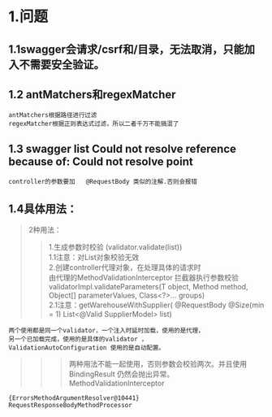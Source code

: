 # 1.问题
##  1.1swagger会请求/csrf和/目录，无法取消，只能加入不需要安全验证。
##  1.2 antMatchers和regexMatcher

    antMatchers根据路径进行过滤
    regexMatcher根据正则表达式过滤，所以二者千万不能搞混了
    
##  1.3 swagger list Could not resolve reference because of: Could not resolve point
    
    controller的参数要加   @RequestBody 类似的注解.否则会报错
    
##  1.4具体用法：

>    2种用法：
>>    1.生成参数时校验 (validator.validate(list)) <br/>
    1.1注意：对List对象校验无效 <br/>
    2.创建controller代理对象，在处理具体的请求时  <br/>
    由代理的MethodValidationInterceptor 拦截器执行参数校验 <br/>
    validatorImpl.validateParameters(T object, Method method, Object[] parameterValues, Class<?>... groups)  <br/>
    2.1注意：getWarehouseWithSupplier( @RequestBody @Size(min = 1)  List<@Valid SupplierModel> list) <br/>

    两个使用都是同一个validator，一个注入时延时加载，使用的是代理，
    另一个已加载完成，使用的是具体的validator ，
    ValidationAutoConfiguration 使用的是自动配置。
    
>>> 两种用法不能一起使用，否则参数会校验两次。并且使用BindingResult 仍然会抛出异常。 
    MethodValidationInterceptor
    
    {ErrorsMethodArgumentResolver@10441}
    RequestResponseBodyMethodProcessor
    
    
